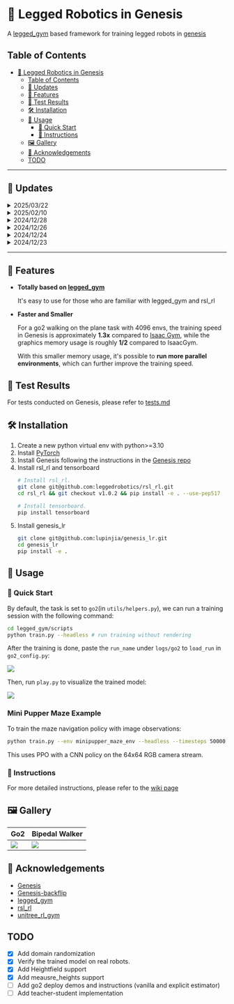 # 🦿 Legged Robotics in Genesis

A [legged_gym](https://github.com/leggedrobotics/legged_gym) based framework for training legged robots in [genesis](https://github.com/Genesis-Embodied-AI/Genesis/tree/main)

## Table of Contents

- [🦿 Legged Robotics in Genesis](#-legged-robotics-in-genesis)
  - [Table of Contents](#table-of-contents)
  - [📅 Updates](#-updates)
  - [🌟 Features](#-features)
  - [🧪 Test Results](#-test-results)
  - [🛠 Installation](#-installation)
  - [👋 Usage](#-usage)
    - [🚀 Quick Start](#-quick-start)
    - [📖 Instructions](#-instructions)
  - [🖼️ Gallery](#️-gallery)
  - [🙏 Acknowledgements](#-acknowledgements)
  - [TODO](#todo)

---
## 📅 Updates

<details>
<summary>2025/03/22</summary>

- I created a [new repo based on legged_gym](https://github.com/lupinjia/legged_gym_ext), containing custom implementation of some RL control papers.

</details>

<!-- <details>
<summary>2025/02/23</summary>

- find some bugs in genesis. The environments can return nan values without knowing why (https://github.com/Genesis-Embodied-AI/Genesis/issues/625), which can hinder long-time training where nan values may suddenly come out and terminates your training.

  ![](./test_resources/nan_values_bug.png)

</details> -->

<details>
<summary>2025/02/10</summary>

- add measure_heights support, and provide a demo of exteroceptive locomotion ([go2_rough](https://github.com/lupinjia/genesis_lr/tree/main/legged_gym/envs/go2/go2_rough))

![](./test_resources//go2_rough_demo.gif)

</details>

<details>
<summary>2024/12/28</summary>

- add [wiki page](https://github.com/lupinjia/genesis_lr/wiki) for instructions

</details>

<details>
<summary>2024/12/26</summary>

- add terrain support, optional terrain type: ["plane", "heightfield"]. 

  ![](./test_resources/terrain_demo.gif)

- move test results to [tests.md](./test_resources/tests.md)

</details>

<details>
<summary>2024/12/24</summary>

- add a new demo environment `bipedal_walker`

</details>

<details>
<summary>2024/12/23</summary>

- divide main and deploy branches, deploy branch should be used with a custom rsl_rl(which will be open-source soon)

</details>

---


## 🌟 Features

- **Totally based on [legged_gym](https://github.com/leggedrobotics/legged_gym)**
  
  It's easy to use for those who are familiar with legged_gym and rsl_rl

- **Faster and Smaller**
  
  For a go2 walking on the plane task with 4096 envs, the training speed in Genesis is approximately **1.3x** compared to [Isaac Gym](https://developer.nvidia.com/isaac-gym), while the graphics memory usage is roughly **1/2** compared to IsaacGym.

  With this smaller memory usage, it's possible to **run more parallel environments**, which can further improve the training speed.

## 🧪 Test Results

For tests conducted on Genesis, please refer to [tests.md](./test_resources/tests.md)

## 🛠 Installation

1. Create a new python virtual env with python>=3.10
2. Install [PyTorch](https://pytorch.org/)
3. Install Genesis following the instructions in the [Genesis repo](https://github.com/Genesis-Embodied-AI/Genesis)
4. Install rsl_rl and tensorboard
   ```bash
   # Install rsl_rl.
   git clone git@github.com:leggedrobotics/rsl_rl.git
   cd rsl_rl && git checkout v1.0.2 && pip install -e . --use-pep517

   # Install tensorboard.
   pip install tensorboard
   ```
5. Install genesis_lr
   ```bash
   git clone git@github.com:lupinjia/genesis_lr.git
   cd genesis_lr
   pip install -e .
   ```

## 👋 Usage

### 🚀 Quick Start

By default, the task is set to `go2`(in `utils/helpers.py`), we can run a training session with the following command:

```bash
cd legged_gym/scripts
python train.py --headless # run training without rendering
```

After the training is done, paste the `run_name` under `logs/go2` to `load_run` in `go2_config.py`: 

![](./test_resources/paste_load_run.png)

Then, run `play.py` to visualize the trained model:

![](./test_resources/go2_flat_play.gif)

### Mini Pupper Maze Example

To train the maze navigation policy with image observations:

```bash
python train.py --env minipupper_maze_env --headless --timesteps 50000
```

This uses PPO with a CNN policy on the 64x64 RGB camera stream.

### 📖 Instructions

For more detailed instructions, please refer to the [wiki page](https://github.com/lupinjia/genesis_lr/wiki)

## 🖼️ Gallery

| Go2 | Bipedal Walker |
|--- | --- |
| ![](./test_resources/go2_flat_play.gif) | ![](./test_resources/bipedal_walker_flat.gif) |

## 🙏 Acknowledgements

- [Genesis](https://github.com/Genesis-Embodied-AI/Genesis/tree/main)
- [Genesis-backflip](https://github.com/ziyanx02/Genesis-backflip)
- [legged_gym](https://github.com/leggedrobotics/legged_gym)
- [rsl_rl](https://github.com/leggedrobotics/rsl_rl)
- [unitree_rl_gym](https://github.com/unitreerobotics/unitree_rl_gym)

## TODO

- [x] Add domain randomization
- [x] Verify the trained model on real robots.
- [x] Add Heightfield support
- [x] Add meausre_heights support
- [ ] Add go2 deploy demos and instructions (vanilla and explicit estimator)
- [ ] Add teacher-student implementation